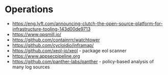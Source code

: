 # Operations

* https://eng.lyft.com/announcing-clutch-the-open-source-platform-for-infrastructure-tooling-143d00de9713
* https://www.opsmill.io/
* https://github.com/containrrr/watchtower
* https://github.com/cycloidio/inframap/
* https://github.com/xeol-io/xeol - package eol scanner
* https://www.appsecpipeline.org
* https://github.com/panther-labs/panther - policy-based analysis of many log sources
